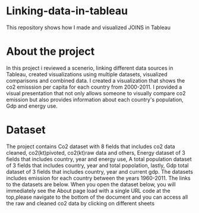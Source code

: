 # Linking-data-in-tableau
This repository shows how I made and visualized JOINS in Tableau

# About the project 
In this project i reviewed a scenerio, linking different data sources in Tableau, created visualizations using multiple datasets, visualized comparisons and combined data. I created a visualization that shows the co2 emisssion per capita for each country from 2000-2011. I provided a visual presentation that not only allows someone to visually compare co2 emission but also provides information about each country's population, Gdp and energy use.

# Dataset
The project contains Co2 dataset with 8 fields that includes co2 data cleaned, co2(kt)pivoted, co2(kt)raw data and others, Energy dataset of 3 fields that includes country, year and energy use, A total population dataset of 3 fields that includes country, year and total popolation, lastly, Gdp total dataset of 3 fields that includes country, year and current gdp. The datasets includes emission for each country between the years 1960-2011. The links to the datasets are below. When you open the dataset below, you will immediately see the About page load with a single URL code at the top,please navigate to the bottom of the document and you can access all the raw and cleaned co2 data by clicking on different sheets
